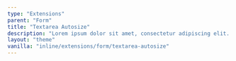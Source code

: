```yaml
---
type: "Extensions"
parent: "Form"
title: "Textarea Autosize"
description: "Lorem ipsum dolor sit amet, consectetur adipiscing elit. Nunc tempus laoreet leo sit amet iaculis."
layout: "theme"
vanilla: "inline/extensions/form/textarea-autosize"
---
```


